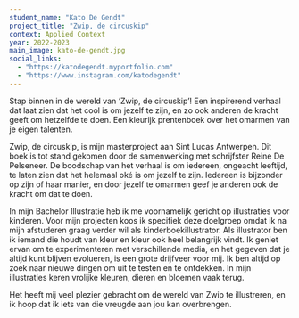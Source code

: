 ```yaml
---
student_name: "Kato De Gendt"
project_title: "Zwip, de circuskip"
context: Applied Context
year: 2022-2023
main_image: kato-de-gendt.jpg
social_links:
  - "https://katodegendt.myportfolio.com"
  - "https://www.instagram.com/katodegendt"
---
```

Stap binnen in de wereld van ‘Zwip, de circuskip’! 
Een inspirerend verhaal dat laat zien dat het cool is om jezelf te zijn, en zo ook anderen de kracht geeft om hetzelfde te doen. Een kleurijk prentenboek over het omarmen van je eigen talenten.


Zwip, de circuskip, is mijn masterproject aan Sint Lucas Antwerpen. Dit boek is tot stand gekomen door de samenwerking met schrijfster Reine De Pelseneer. De boodschap van het verhaal is om iedereen, ongeacht leeftijd, te laten zien dat het helemaal oké is om jezelf te zijn. Iedereen is bijzonder op zijn of haar manier, en door jezelf te omarmen geef je anderen ook de kracht om dat te doen.

In mijn Bachelor Illustratie heb ik me voornamelijk gericht op illustraties voor kinderen. Voor mijn projecten koos ik specifiek deze doelgroep omdat ik na mijn afstuderen graag verder wil als kinderboekillustrator. Als illustrator ben ik iemand die houdt van kleur en kleur ook heel belangrijk vindt. Ik geniet ervan om te experimenteren met verschillende media, en het gegeven dat je altijd kunt blijven evolueren, is een grote drijfveer voor mij. Ik ben altijd op zoek naar nieuwe dingen om uit te testen en te ontdekken. In mijn illustraties keren vrolijke kleuren, dieren en bloemen vaak terug. 

Het heeft mij veel plezier gebracht om de wereld van Zwip te illustreren, en ik hoop dat ik iets van die vreugde aan jou kan overbrengen.
